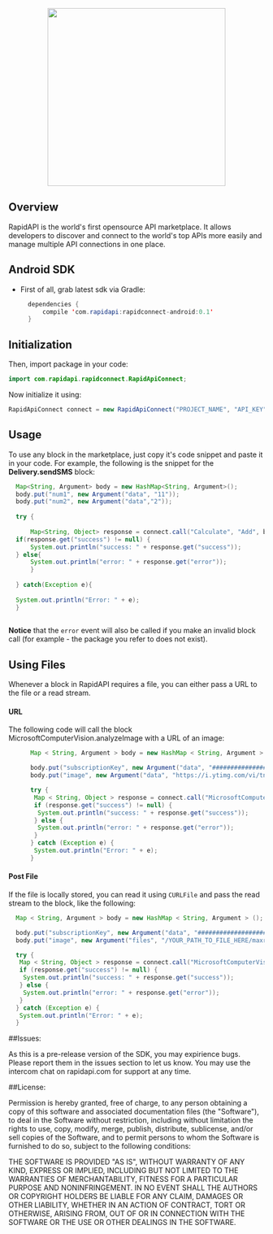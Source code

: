 <p align="center">
  <img src="https://storage.googleapis.com/rapid_connect_static/static/github-header.png" width=350 />
</p>

## Overview
RapidAPI is the world's first opensource API marketplace. It allows developers to discover and connect to the world's top APIs more easily and manage multiple API connections in one place.

## Android SDK
* First of all, grab latest sdk via Gradle:

  ```java
    dependencies {
        compile 'com.rapidapi:rapidconnect-android:0.1'
    }
  ```

## Initialization
Then, import package in your code:

  ```java
  import com.rapidapi.rapidconnect.RapidApiConnect;
  ```
    
Now initialize it using:
    
  ```java
  RapidApiConnect connect = new RapidApiConnect("PROJECT_NAME", "API_KEY");
  ```
  
## Usage
To use any block in the marketplace, just copy it's code snippet and paste it in your code. For example, the following is the snippet for the **Delivery.sendSMS** block:

  ```java
    Map<String, Argument> body = new HashMap<String, Argument>();
    body.put("num1", new Argument("data", "11"));
    body.put("num2", new Argument("data","2"));
    
    try {
    
    	Map<String, Object> response = connect.call("Calculate", "Add", body);
	if(response.get("success") != null) {
		System.out.println("success: " + response.get("success"));
	} else{
		System.out.println("error: " + response.get("error"));
    	}
	
    } catch(Exception e){
    
	System.out.println("Error: " + e);
    }
    
  ```


**Notice** that the `error` event will also be called if you make an invalid block call (for example - the package you refer to does not exist).

## Using Files
Whenever a block in RapidAPI requires a file, you can either pass a URL to the file or a read stream.

#### URL
The following code will call the block MicrosoftComputerVision.analyzeImage with a URL of an image:

  ```java  
	    Map < String, Argument > body = new HashMap < String, Argument > ();

	    body.put("subscriptionKey", new Argument("data", "############################"));
	    body.put("image", new Argument("data", "https://i.ytimg.com/vi/tntOCGkgt98/maxresdefault.jpg"));

	    try {
	     Map < String, Object > response = connect.call("MicrosoftComputerVision", "analyzeImage", body);
	     if (response.get("success") != null) {
	      System.out.println("success: " + response.get("success"));
	     } else {
	      System.out.println("error: " + response.get("error"));
	     }
	    } catch (Exception e) {
	     System.out.println("Error: " + e);
	    }
  ```

#### Post File
If the file is locally stored, you can read it using `CURLFile` and pass the read stream to the block, like the following:

  ```java  
	Map < String, Argument > body = new HashMap < String, Argument > ();

	body.put("subscriptionKey", new Argument("data", "#############################"));
	body.put("image", new Argument("files", "/YOUR_PATH_TO_FILE_HERE/maxresdefault.jpg"));

	try {
	 Map < String, Object > response = connect.call("MicrosoftComputerVision", "analyzeImage", body);
	 if (response.get("success") != null) {
	  System.out.println("success: " + response.get("success"));
	 } else {
	  System.out.println("error: " + response.get("error"));
	 }
	} catch (Exception e) {
	 System.out.println("Error: " + e);
	}
  ```
        
##Issues:

As this is a pre-release version of the SDK, you may expirience bugs. Please report them in the issues section to let us know. You may use the intercom chat on rapidapi.com for support at any time.

##License:

Permission is hereby granted, free of charge, to any person obtaining a copy of this software and associated documentation files (the "Software"), to deal in the Software without restriction, including without limitation the rights to use, copy, modify, merge, publish, distribute, sublicense, and/or sell copies of the Software, and to permit persons to whom the Software is furnished to do so, subject to the following conditions:

THE SOFTWARE IS PROVIDED "AS IS", WITHOUT WARRANTY OF ANY KIND, EXPRESS OR IMPLIED, INCLUDING BUT NOT LIMITED TO THE WARRANTIES OF MERCHANTABILITY, FITNESS FOR A PARTICULAR PURPOSE AND NONINFRINGEMENT. IN NO EVENT SHALL THE AUTHORS OR COPYRIGHT HOLDERS BE LIABLE FOR ANY CLAIM, DAMAGES OR OTHER LIABILITY, WHETHER IN AN ACTION OF CONTRACT, TORT OR OTHERWISE, ARISING FROM, OUT OF OR IN CONNECTION WITH THE SOFTWARE OR THE USE OR OTHER DEALINGS IN THE SOFTWARE.
